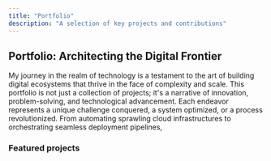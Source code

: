 ```yaml
---
title: "Portfolio"
description: "A selection of key projects and contributions"
---
```

<!-- TODO:Add links to respective github repos -->

## Portfolio: Architecting the Digital Frontier

My journey in the realm of technology is a testament to the art of building digital ecosystems that thrive in the face of complexity and scale.
This portfolio is not just a collection of projects; it's a narrative of innovation, problem-solving, and technological advancement. Each endeavor represents a unique challenge conquered, a system optimized, or a process revolutionized. From automating sprawling cloud infrastructures to orchestrating seamless deployment pipelines,

### Featured projects
